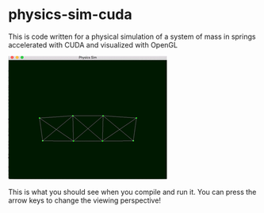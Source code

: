 # physics-sim-cuda
This is code written for a physical simulation of a system of mass in springs accelerated with CUDA and visualized with OpenGL

![alt text](./new_test.gif "Cube Test")

This is what you should see when you compile and run it. You can press the arrow keys to change the viewing perspective!